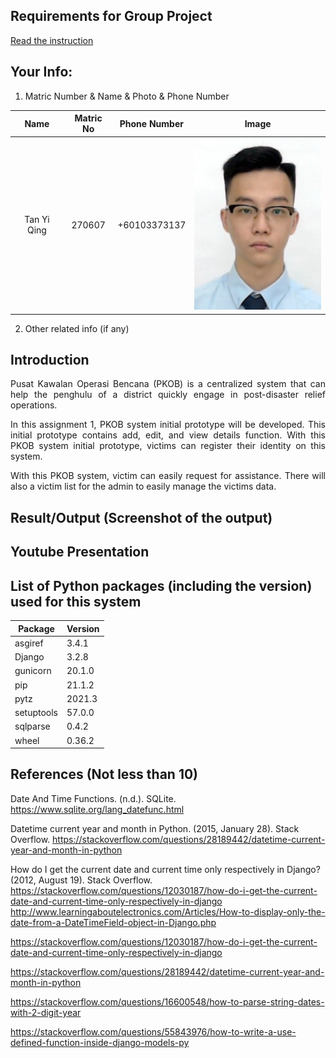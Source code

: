 ## Requirements for Group Project
[Read the instruction](https://github.com/STIW3054-A211/e-sulam/blob/main/Assignment-1.md)

## Your Info:
1. Matric Number & Name & Photo & Phone Number

|             Name             | Matric No |  Phone Number   |                    Image                   |
| :--------------------------: | :-------: | :-------------: |  :---------------------------------------: |
|         Tan Yi Qing          |  270607   |  +60103373137   |   ![tan's photo](./images/tanyiqing.png)   |

2. Other related info (if any)

## Introduction
<p align="justify">Pusat Kawalan Operasi Bencana (PKOB) is a centralized system that can help the penghulu of a district quickly engage in post-disaster relief operations. </p>
<p align="justify">In this assignment 1, PKOB system initial prototype will be developed. This initial prototype contains add, edit, and view details function. With this PKOB system initial prototype, victims can register their identity on this system.</p>
<p align="justify">With this PKOB system, victim can easily request for assistance. There will also a victim list for the admin to easily manage the victims data. </p>

## Result/Output (Screenshot of the output)

## Youtube Presentation
## List of Python packages (including the version) used for this system
|Package   | Version|
|----------| -------|
|asgiref   | 3.4.1  |
|Django    | 3.2.8  |
|gunicorn  | 20.1.0 |
|pip       | 21.1.2 |
|pytz      | 2021.3 |
|setuptools| 57.0.0 |
|sqlparse  | 0.4.2  |
|wheel     | 0.36.2 |


## References (Not less than 10)
Date And Time Functions. (n.d.). SQLite. https://www.sqlite.org/lang_datefunc.html

Datetime current year and month in Python. (2015, January 28). Stack Overflow. https://stackoverflow.com/questions/28189442/datetime-current-year-and-month-in-python

How do I get the current date and current time only respectively in Django? (2012, August 19). Stack Overflow. https://stackoverflow.com/questions/12030187/how-do-i-get-the-current-date-and-current-time-only-respectively-in-django
http://www.learningaboutelectronics.com/Articles/How-to-display-only-the-date-from-a-DateTimeField-object-in-Django.php

https://stackoverflow.com/questions/12030187/how-do-i-get-the-current-date-and-current-time-only-respectively-in-django

https://stackoverflow.com/questions/28189442/datetime-current-year-and-month-in-python

https://stackoverflow.com/questions/16600548/how-to-parse-string-dates-with-2-digit-year

https://stackoverflow.com/questions/55843976/how-to-write-a-use-defined-function-inside-django-models-py